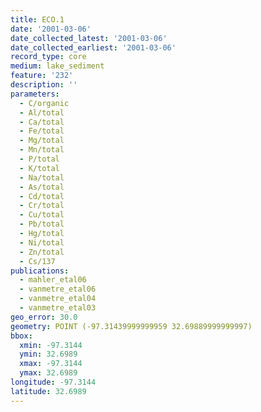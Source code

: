```yaml
---
title: ECO.1
date: '2001-03-06'
date_collected_latest: '2001-03-06'
date_collected_earliest: '2001-03-06'
record_type: core
medium: lake_sediment
feature: '232'
description: ''
parameters:
  - C/organic
  - Al/total
  - Ca/total
  - Fe/total
  - Mg/total
  - Mn/total
  - P/total
  - K/total
  - Na/total
  - As/total
  - Cd/total
  - Cr/total
  - Cu/total
  - Pb/total
  - Hg/total
  - Ni/total
  - Zn/total
  - Cs/137
publications:
  - mahler_etal06
  - vanmetre_etal06
  - vanmetre_etal04
  - vanmetre_etal03
geo_error: 30.0
geometry: POINT (-97.31439999999959 32.69889999999997)
bbox:
  xmin: -97.3144
  ymin: 32.6989
  xmax: -97.3144
  ymax: 32.6989
longitude: -97.3144
latitude: 32.6989
---
```

